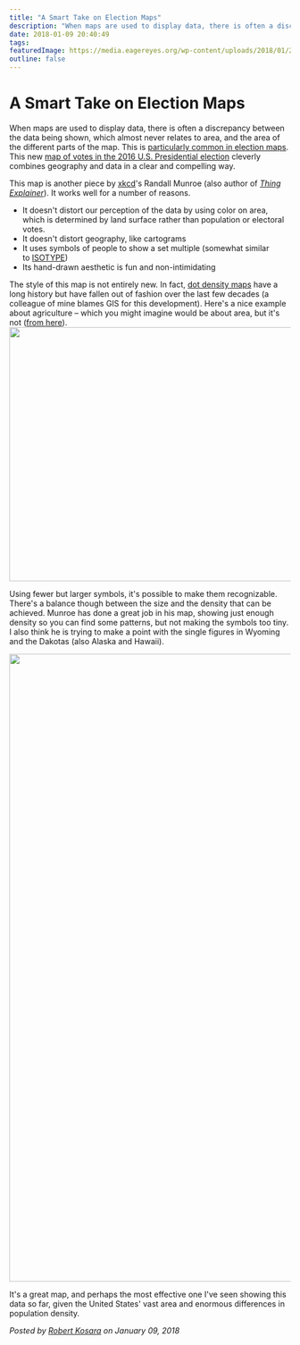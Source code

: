 ```yaml
---
title: "A Smart Take on Election Maps"
description: "When maps are used to display data, there is often a discrepancy between the data being shown, which almost never relates to area, and the area of the different parts of the map. This is particularly common in election maps. This new map of votes in the 2016 U.S. Presidential election cleverly combines geography and data in a clear and compelling way."
date: 2018-01-09 20:40:49
tags: 
featuredImage: https://media.eagereyes.org/wp-content/uploads/2018/01/2016_election_map_2x.png
outline: false
---
```


# A Smart Take on Election Maps

When maps are used to display data, there is often a discrepancy between the data being shown, which almost never relates to area, and the area of the different parts of the map. This is <a href="https://eagereyes.org/blog/2016/all-those-misleading-election-maps">particularly common in election maps</a>. This new <a href="https://xkcd.com/1939/">map of votes in the 2016 U.S. Presidential election</a> cleverly combines geography and data in a clear and compelling way.

This map is another piece by <a href="https://xkcd.com">xkcd</a>'s Randall Munroe (also author of <a href="https://eagereyes.org/blog/2015/review-munroes-thing-explainer-and-pinkers-sense-of-style"><em>Thing Explainer</em></a>). It works well for a number of reasons.
<ul>
 	<li>It doesn't distort our perception of the data by using color on area, which is determined by land surface rather than population or electoral votes.</li>
 	<li>It doesn't distort geography, like cartograms</li>
 	<li>It uses symbols of people to show a set multiple (somewhat similar to <a href="https://eagereyes.org/techniques/isotype">ISOTYPE</a>)</li>
 	<li>Its hand-drawn aesthetic is fun and non-intimidating</li>
</ul>
The style of this map is not entirely new. In fact, <a href="https://en.wikipedia.org/wiki/Dot_distribution_map">dot density maps</a> have a long history but have fallen out of fashion over the last few decades (a colleague of mine blames GIS for this development). Here's a nice example about agriculture – which you might imagine would be about area, but it's not (<a href="https://www.e-education.psu.edu/geog486/node/1870">from here</a>).

<img class="aligncenter size-full wp-image-10394" src="https://eagereyes.org/wp-content/uploads/2018/01/cropland_dotdensity.png" alt="" width="700" height="455" />

Using fewer but larger symbols, it's possible to make them recognizable. There's a balance though between the size and the density that can be achieved. Munroe has done a great job in his map, showing just enough density so you can find some patterns, but not making the symbols too tiny. I also think he is trying to make a point with the single figures in Wyoming and the Dakotas (also Alaska and Hawaii).

<img class="aligncenter size-full wp-image-10393" src="https://eagereyes.org/wp-content/uploads/2018/01/2016_election_map_2x.png" alt="" width="1480" height="1124" />

It's a great map, and perhaps the most effective one I've seen showing this data so far, given the United States' vast area and enormous differences in population density.


_Posted by <a href="/about">Robert Kosara</a> on January 09, 2018_


